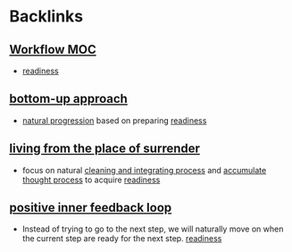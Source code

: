 
# Backlinks
## [Workflow MOC](<Workflow MOC.md>)
- [readiness](<readiness.md>)

## [bottom-up approach](<bottom-up approach.md>)
- [natural progression](<natural progression.md>) based on preparing [readiness](<readiness.md>)

## [living from the place of surrender](<living from the place of surrender.md>)
- focus on natural [cleaning and integrating process](<cleaning and integrating process.md>) and [accumulate thought process](<accumulate thought process.md>) to acquire [readiness](<readiness.md>)

## [positive inner feedback loop](<positive inner feedback loop.md>)
- Instead of trying to go to the next step, we will naturally move on when the current step are ready for the next step. [readiness](<readiness.md>)


